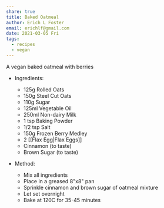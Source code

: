 ```yaml
---
share: true
title: Baked Oatmeal
author: Erich L Foster
email: erichlf@gmail.com
date: 2021-03-05 Fri
tags:
  - recipes
  - vegan
---
```

A vegan baked oatmeal with berries
* Ingredients:
  - 125g Rolled Oats
  - 150g Steel Cut Oats
  - 110g Sugar
  - 125ml Vegetable Oil
  - 250ml Non-dairy Milk
  - 1 tsp Baking Powder
  - 1/2 tsp Salt
  - 150g Frozen Berry Medley
  - 2 [[Flax Egg|Flax Eggs]]
  - Cinnamon (to taste)
  - Brown Sugar (to taste)

* Method:
  - Mix all ingredients
  - Place in a greased 8"x8" pan
  - Sprinkle cinnamon and brown sugar of oatmeal mixture
  - Let set overnight
  - Bake at 120C for 35-45 minutes